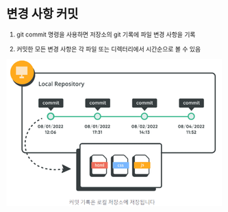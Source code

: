 # 변경 사항 커밋

1. git commit 명령을 사용하면 저장소의 git 기록에 파일 변경 사항을 기록

2. 커밋한 모든 변경 사항은 각 파일 또는 디렉터리에서 시간순으로 볼 수 있음

![Alt text](./image/변경_사항_커밋.png)
